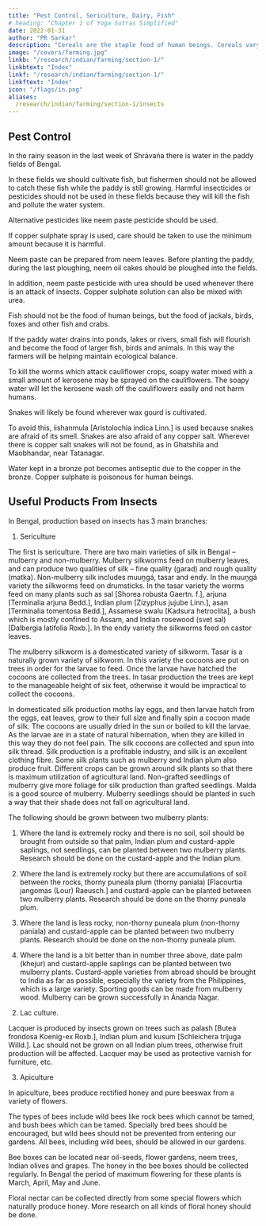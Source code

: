 ```yaml
---
title: "Pest Control, Sericulture, Dairy, Fish"
# heading: "Chapter 1 of Yoga Sutras Simplified"
date: 2022-01-31
author: "PR Sarkar"
description: "Cereals are the staple food of human beings. Cereals vary in their type, nutritional value and use. "
image: "/covers/farming.jpg"
linkb: "/research/indian/farming/section-1/"
linkbtext: "Index"
linkf: "/research/indian/farming/section-1/"
linkftext: "Index"
icon: "/flags/in.png"
aliases:
  /research/indian/farming/section-1/insects
---
```



## Pest Control

In the rainy season in the last week of Shrávańa there is water in the paddy fields of Bengal. 

In these fields we should cultivate fish, but fishermen should not be allowed to catch these fish while the paddy is still growing. Harmful insecticides or pesticides should not be used in these fields because they will kill the fish and pollute the water system.

Alternative pesticides like neem paste pesticide should be used. 

If copper sulphate spray is used, care should be taken to use the minimum amount because it is harmful. 

Neem paste can be prepared from neem leaves. Before planting the paddy, during the last ploughing, neem oil cakes should be ploughed into the fields. 

In addition, neem paste pesticide with urea should be used whenever there is an attack of insects. Copper sulphate solution can also be mixed with urea.

Fish should not be the food of human beings, but the food of jackals, birds, foxes and other fish and crabs. 

If the paddy water drains into ponds, lakes or rivers, small fish will flourish and become the food of larger fish, birds and animals. In this way the farmers will be helping maintain ecological balance.

<!-- Some special medicines can be prepared for particular crops. For example,  -->

To kill the worms which attack cauliflower crops, soapy water mixed with a small amount of kerosene may be sprayed on the cauliflowers. The soapy water will let the kerosene wash off the cauliflowers easily and not harm humans.

Snakes will likely be found wherever wax gourd is cultivated. 

To avoid this, iishanmula [Aristolochia indica Linn.] is used because snakes are afraid of its smell. Snakes are also afraid of any copper salt. Wherever there is copper salt snakes will not be found, as in Ghatshila and Maobhandar, near Tatanagar. 

Water kept in a bronze pot becomes antiseptic due to the copper in the bronze. Copper sulphate is poisonous for human beings.



## Useful Products From Insects

In Bengal, production based on insects has 3 main branches:

1. Sericulture

The first is sericulture. There are two main varieties of silk in Bengal – mulberry and non-mulberry. Mulberry silkworms feed on mulberry leaves, and can produce two qualities of silk – fine quality (garad) and rough quality (matka). Non-mulberry silk includes muuṋgá, tasar and endy. In the muuṋgá variety the silkworms feed on drumsticks. In the tasar variety the worms feed on many plants such as sal [Shorea robusta Gaertn. f.], arjuna [Terminalia arjuna Bedd.], Indian plum [Zizyphus jujube Linn.], asan [Terminalia tomentosa Bedd.], Assamese swalu [Kadsura hetroclita], a bush which is mostly confined to Assam, and Indian rosewood (svet sal) [Dalbergia latifolia Roxb.]. In the endy variety the silkworms feed on castor leaves.

The mulberry silkworm is a domesticated variety of silkworm. Tasar is a naturally grown variety of silkworm. In this variety the cocoons are put on trees in order for the larvae to feed. Once the larvae have hatched the cocoons are collected from the trees. In tasar production the trees are kept to the manageable height of six feet, otherwise it would be impractical to collect the cocoons.

In domesticated silk production moths lay eggs, and then larvae hatch from the eggs, eat leaves, grow to their full size and finally spin a cocoon made of silk. The cocoons are usually dried in the sun or boiled to kill the larvae. As the larvae are in a state of natural hibernation, when they are killed in this way they do not feel pain. The silk cocoons are collected and spun into silk thread. Silk production is a profitable industry, and silk is an excellent clothing fibre. Some silk plants such as mulberry and Indian plum also produce fruit. Different crops can be grown around silk plants so that there is maximum utilization of agricultural land.
Non-grafted seedlings of mulberry give more foliage for silk production than grafted seedlings. Malda is a good source of mulberry. Mulberry seedlings should be planted in such a way that their shade does not fall on agricultural land.

The following should be grown between two mulberry plants:

1. Where the land is extremely rocky and there is no soil, soil should be brought from outside so that palm, Indian plum and custard-apple saplings, not seedlings, can be planted between two mulberry plants. Research should be done on the custard-apple and the Indian plum.

2. Where the land is extremely rocky but there are accumulations of soil between the rocks, thorny puneala plum (thorny paniala) [Flacourtia jangomas (Lour) Raeusch.] and custard-apple can be planted between two mulberry plants. Research should be done on the thorny puneala plum.

3. Where the land is less rocky, non-thorny puneala plum (non-thorny paniala) and custard-apple can be planted between two mulberry plants. Research should be done on the non-thorny puneala plum.
4) Where the land is a bit better than in number three above, date palm (khejur) and custard-apple saplings can be planted between two mulberry plants.
Custard-apple varieties from abroad should be brought to India as far as possible, especially the variety from the Philippines, which is a large variety. Sporting goods can be made from mulberry wood. Mulberry can be grown successfully in Ánanda Nagar.


2. Lac culture. 

Lacquer is produced by insects grown on trees such as palash [Butea frondosa Koenig-ex Roxb.], Indian plum and kusum [Schleichera trijuga Willd.]. Lac should not be grown on all Indian plum trees, otherwise fruit production will be affected. Lacquer may be used as protective varnish for furniture, etc.


3. Apiculture

In apiculture, bees produce rectified honey and pure beeswax from a variety of flowers. 

The types of bees include wild bees like rock bees which cannot be tamed, and bush bees which can be tamed. Specially bred bees should be encouraged, but wild bees should not be prevented from entering our gardens. All bees, including wild bees, should be allowed in our gardens.

Bee boxes can be located near oil-seeds, flower gardens, neem trees, Indian olives and grapes. The honey in the bee boxes should be collected regularly. In Bengal the period of maximum flowering for these plants is March, April, May and June.

Floral nectar can be collected directly from some special flowers which naturally produce honey. More research on all kinds of floral honey should be done.

